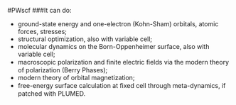 #PWscf
###It can do:

* ground-state energy and one-electron (Kohn-Sham) orbitals, atomic forces, stresses;
* structural optimization, also with variable cell;
* molecular dynamics on the Born-Oppenheimer surface, also with variable cell;
* macroscopic polarization and ﬁnite electric ﬁelds via the modern theory of polarization (Berry Phases);
* modern theory of orbital magnetization;
* free-energy  surface  calculation  at  ﬁxed cell  through  meta-dynamics,  if  patched  with PLUMED.

